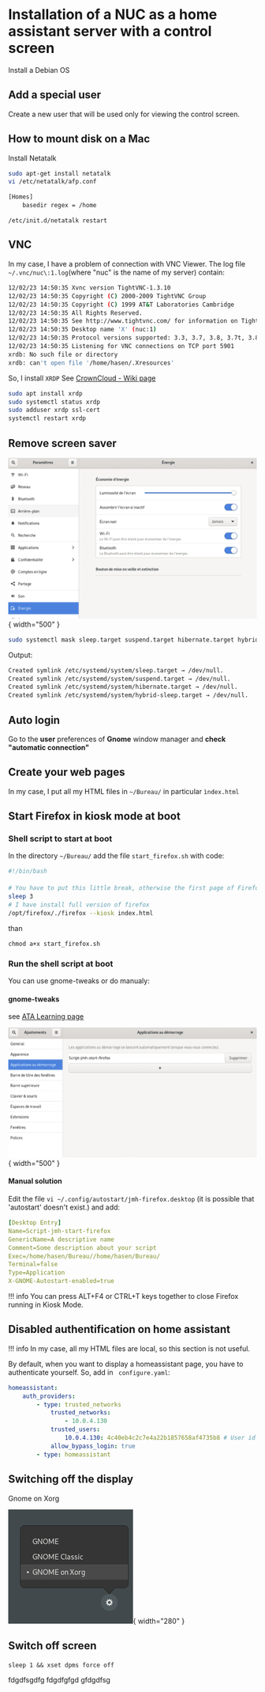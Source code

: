 # Installation of a NUC as a home assistant server with a control screen

Install a Debian OS

## Add a special user
Create a new user that will be used only for viewing the control screen.

## How to mount disk on a Mac
Install Netatalk

```bash
sudo apt-get install netatalk
vi /etc/netatalk/afp.conf
```
``` bash title="/etc/netatalk/afp.conf"
[Homes]
    basedir regex = /home
```
```
/etc/init.d/netatalk restart
```

## VNC
In my case, I have a problem of connection with VNC Viewer. The log file ```~/.vnc/nuc\:1.log```(where "nuc" is the name of my server) contain:
``` bash title="~/.vnc/nuc\:1.log"
12/02/23 14:50:35 Xvnc version TightVNC-1.3.10
12/02/23 14:50:35 Copyright (C) 2000-2009 TightVNC Group
12/02/23 14:50:35 Copyright (C) 1999 AT&T Laboratories Cambridge
12/02/23 14:50:35 All Rights Reserved.
12/02/23 14:50:35 See http://www.tightvnc.com/ for information on TightVNC
12/02/23 14:50:35 Desktop name 'X' (nuc:1)
12/02/23 14:50:35 Protocol versions supported: 3.3, 3.7, 3.8, 3.7t, 3.8t
12/02/23 14:50:35 Listening for VNC connections on TCP port 5901
xrdb: No such file or directory
xrdb: can't open file '/home/hasen/.Xresources'
```

So, I install ```XRDP``` See [CrownCloud - Wiki page](https://wiki.crowncloud.net/?How_to_Configure_XRDP_Desktop_Environment_on_Debian_11)
```bash
sudo apt install xrdp
sudo systemctl status xrdp
sudo adduser xrdp ssl-cert
systemctl restart xrdp
```
## Remove screen saver
![](Images/2023-02-12_18-18-47.png){ width="500" }
``` bash
sudo systemctl mask sleep.target suspend.target hibernate.target hybrid-sleep.target
```
Output:
```bash
Created symlink /etc/systemd/system/sleep.target → /dev/null.
Created symlink /etc/systemd/system/suspend.target → /dev/null.
Created symlink /etc/systemd/system/hibernate.target → /dev/null.
Created symlink /etc/systemd/system/hybrid-sleep.target → /dev/null.
```

## Auto login
Go to the **user** preferences of **Gnome** window manager and **check "automatic connection"**

## Create your web pages
In my case, I put all my HTML files in ```~/Bureau/``` in particular ```ìndex.html```

## Start Firefox in kiosk mode at boot
### Shell script to start at boot
In the directory ```~/Bureau/``` add the file ```start_firefox.sh``` with code:

```sh title="~/Bureau/start_firefox.sh"
#!/bin/bash

# You have to put this little break, otherwise the first page of Firefox on all black. Maybe a bug?
sleep 3
# I have install full version of firefox
/opt/firefox/./firefox --kiosk index.html
```
than
```
chmod a+x start_firefox.sh
```
### Run the shell script at boot
You can use gnome-tweaks or do manualy:
#### gnome-tweaks
see [ATA Learning page](https://adamtheautomator.com/tweaktools/)

![](Images/2023-02-12_18-19-37.png){ width="500" }

#### Manual solution
Edit the file ```vi ~/.config/autostart/jmh-firefox.desktop```
(it is possible that 'autostart' doesn't exist.) and add:
``` yaml title="~/.config/autostart/jmh-firefox.desktop"
[Desktop Entry]
Name=Script-jmh-start-firefox
GenericName=A descriptive name
Comment=Some description about your script
Exec=/home/hasen/Bureau//home/hasen/Bureau/
Terminal=false
Type=Application
X-GNOME-Autostart-enabled=true
```
!!! info
    You can press ALT+F4 or CTRL+T keys together to close Firefox running in Kiosk Mode.

## Disabled authentification on home assistant
!!! info
    In my case, all my HTML files are local, so this section is not useful.

By default, when you want to display a homeassistant page, you have to authenticate yourself.
So, add in ``` configure.yaml```:

``` yaml title=" configure.yaml"
homeassistant:
    auth_providers:
        - type: trusted_networks
            trusted_networks:
                - 10.0.4.130
            trusted_users:
                10.0.4.130: 4c40eb4c2c7e4a22b1857658af4735b8 # User id
            allow_bypass_login: true
        - type: homeassistant
```

## Switching off the display
Gnome on Xorg

![](Images/GnomeOnXorg.png){ width="280" }

## Switch off screen
```sleep 1 && xset dpms force off```


fdgdfsgdfg
fdgdfgfgd
gfdgdfsg